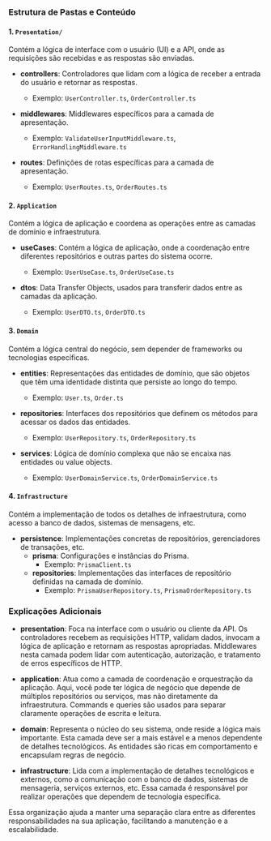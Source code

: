 ### Estrutura de Pastas e Conteúdo

#### 1. `Presentation/`
Contém a lógica de interface com o usuário (UI) e a API, onde as requisições são recebidas e as respostas são enviadas.

- **controllers**: Controladores que lidam com a lógica de receber a entrada do usuário e retornar as respostas.
  - Exemplo: `UserController.ts`, `OrderController.ts`
  
- **middlewares**: Middlewares específicos para a camada de apresentação.
  - Exemplo: `ValidateUserInputMiddleware.ts`, `ErrorHandlingMiddleware.ts`
  
- **routes**: Definições de rotas específicas para a camada de apresentação.
  - Exemplo: `UserRoutes.ts`, `OrderRoutes.ts`

#### 2. `Application`
Contém a lógica de aplicação e coordena as operações entre as camadas de domínio e infraestrutura. 

- **useCases**: Contém a lógica de aplicação, onde a coordenação entre diferentes repositórios e outras partes do sistema ocorre.
  - Exemplo: `UserUseCase.ts`, `OrderUseCase.ts`

- **dtos**: Data Transfer Objects, usados para transferir dados entre as camadas da aplicação.
  - Exemplo: `UserDTO.ts`, `OrderDTO.ts`

#### 3. `Domain`
Contém a lógica central do negócio, sem depender de frameworks ou tecnologias específicas.

- **entities**: Representações das entidades de domínio, que são objetos que têm uma identidade distinta que persiste ao longo do tempo.
  - Exemplo: `User.ts`, `Order.ts`
  
- **repositories**: Interfaces dos repositórios que definem os métodos para acessar os dados das entidades.
  - Exemplo: `UserRepository.ts`, `OrderRepository.ts`
  
- **services**: Lógica de domínio complexa que não se encaixa nas entidades ou value objects.
  - Exemplo: `UserDomainService.ts`, `OrderDomainService.ts`

#### 4. `Infrastructure`
Contém a implementação de todos os detalhes de infraestrutura, como acesso a banco de dados, sistemas de mensagens, etc.

- **persistence**: Implementações concretas de repositórios, gerenciadores de transações, etc.
  - **prisma**: Configurações e instâncias do Prisma.
    - Exemplo: `PrismaClient.ts`
  - **repositories**: Implementações das interfaces de repositório definidas na camada de domínio.
    - Exemplo: `PrismaUserRepository.ts`, `PrismaOrderRepository.ts`

### Explicações Adicionais

- **presentation**: Foca na interface com o usuário ou cliente da API. Os controladores recebem as requisições HTTP, validam dados, invocam a lógica de aplicação e retornam as respostas apropriadas. Middlewares nesta camada podem lidar com autenticação, autorização, e tratamento de erros específicos de HTTP.

- **application**: Atua como a camada de coordenação e orquestração da aplicação. Aqui, você pode ter lógica de negócio que depende de múltiplos repositórios ou serviços, mas não diretamente da infraestrutura. Commands e queries são usados para separar claramente operações de escrita e leitura.
  
- **domain**: Representa o núcleo do seu sistema, onde reside a lógica mais importante. Esta camada deve ser a mais estável e a menos dependente de detalhes tecnológicos. As entidades são ricas em comportamento e encapsulam regras de negócio.

- **infrastructure**: Lida com a implementação de detalhes tecnológicos e externos, como a comunicação com o banco de dados, sistemas de mensageria, serviços externos, etc. Essa camada é responsável por realizar operações que dependem de tecnologia específica.

Essa organização ajuda a manter uma separação clara entre as diferentes responsabilidades na sua aplicação, facilitando a manutenção e a escalabilidade.